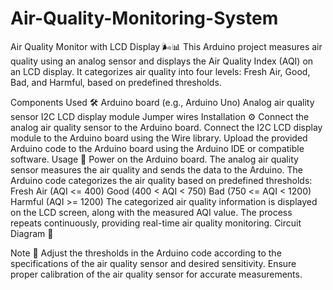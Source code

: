 # Air-Quality-Monitoring-System
Air Quality Monitor with LCD Display 🌬️📊
This Arduino project measures air quality using an analog sensor and displays the Air Quality Index (AQI) on an LCD display. It categorizes air quality into four levels: Fresh Air, Good, Bad, and Harmful, based on predefined thresholds.

Components Used 🛠️
Arduino board (e.g., Arduino Uno)
Analog air quality sensor
I2C LCD display module
Jumper wires
Installation ⚙️
Connect the analog air quality sensor to the Arduino board.
Connect the I2C LCD display module to the Arduino board using the Wire library.
Upload the provided Arduino code to the Arduino board using the Arduino IDE or compatible software.
Usage 🚀
Power on the Arduino board.
The analog air quality sensor measures the air quality and sends the data to the Arduino.
The Arduino code categorizes the air quality based on predefined thresholds:
Fresh Air (AQI <= 400)
Good (400 < AQI < 750)
Bad (750 <= AQI < 1200)
Harmful (AQI >= 1200)
The categorized air quality information is displayed on the LCD screen, along with the measured AQI value.
The process repeats continuously, providing real-time air quality monitoring.
Circuit Diagram 📝

Note 📝
Adjust the thresholds in the Arduino code according to the specifications of the air quality sensor and desired sensitivity.
Ensure proper calibration of the air quality sensor for accurate measurements.
